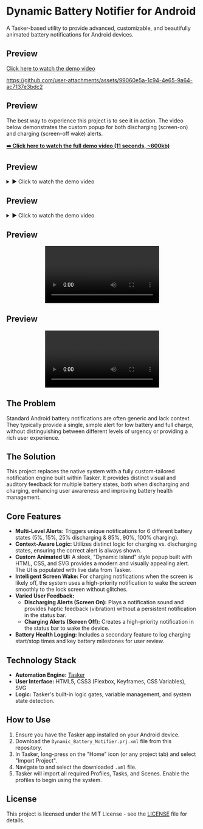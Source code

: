 # Dynamic Battery Notifier for Android

A Tasker-based utility to provide advanced, customizable, and beautifully animated battery notifications for Android devices.

## Preview

[Click here to watch the demo video](https://raw.githubusercontent.com/siddhantdg/android-dynamic-battery-notifier/main/demo.mp4)

https://github.com/user-attachments/assets/99060e5a-1c94-4e65-9a64-ac7137e3bdc2

## Preview

The best way to experience this project is to see it in action. The video below demonstrates the custom popup for both discharging (screen-on) and charging (screen-off wake) alerts.

**[➡️ Click here to watch the full demo video (11 seconds, ~600kb)](https://github.com/user-attachments/assets/99060e5a-1c94-4e65-9a64-ac7137e3bdc2)**

## Preview

<details>
  <summary>► Click to watch the demo video</summary>
  <br>
  <p align="center">
    <video controls>
      <source src="https://raw.githubusercontent.com/siddhantdg/android-dynamic-battery-notifier/main/demo.mp4" type="video/mp4">
      Your browser does not support the video tag.
    </video>
  </p>
</details>


## Preview

<details>
  <summary>► Click to watch the demo video</summary>
  <br>
  <p align="center">
    <video controls>
      <source src="https://github.com/user-attachments/assets/99060e5a-1c94-4e65-9a64-ac7137e3bdc2" type="video/mp4">
      Your browser does not support the video tag.
    </video>
  </p>
</details>


## Preview

<p align="center">
  <video controls>
    <source src="https://raw.githubusercontent.com/siddhantdg/android-dynamic-battery-notifier/main/demo.mp4" type="video/mp4">
    Your browser does not support the video tag.
  </video>
</p>


## Preview

<p align="center">
  <video controls>
    <source src="https://github.com/user-attachments/assets/99060e5a-1c94-4e65-9a64-ac7137e3bdc2" type="video/mp4">
    Your browser does not support the video tag.
  </video>
</p>

## The Problem
Standard Android battery notifications are often generic and lack context. They typically provide a single, simple alert for low battery and full charge, without distinguishing between different levels of urgency or providing a rich user experience.

## The Solution
This project replaces the native system with a fully custom-tailored notification engine built within Tasker. It provides distinct visual and auditory feedback for multiple battery states, both when discharging and charging, enhancing user awareness and improving battery health management.

## Core Features
*   **Multi-Level Alerts:** Triggers unique notifications for 6 different battery states (5%, 15%, 25% discharging & 85%, 90%, 100% charging).
*   **Context-Aware Logic:** Utilizes distinct logic for charging vs. discharging states, ensuring the correct alert is always shown.
*   **Custom Animated UI:** A sleek, "Dynamic Island" style popup built with HTML, CSS, and SVG provides a modern and visually appealing alert. The UI is populated with live data from Tasker.
*   **Intelligent Screen Wake:** For charging notifications when the screen is likely off, the system uses a high-priority notification to wake the screen smoothly to the lock screen without glitches.
*   **Varied User Feedback:**
    *   **Discharging Alerts (Screen On):** Plays a notification sound and provides haptic feedback (vibration) without a persistent notification in the status bar.
    *   **Charging Alerts (Screen Off):** Creates a high-priority notification in the status bar to wake the device.
*   **Battery Health Logging:** Includes a secondary feature to log charging start/stop times and key battery milestones for user review.

## Technology Stack
*   **Automation Engine:** [Tasker](https://tasker.joaoapps.com/)
*   **User Interface:** HTML5, CSS3 (Flexbox, Keyframes, CSS Variables), SVG
*   **Logic:** Tasker's built-in logic gates, variable management, and system state detection.

## How to Use
1.  Ensure you have the Tasker app installed on your Android device.
2.  Download the `Dynamic_Battery_Notifier.prj.xml` file from this repository.
3.  In Tasker, long-press on the "Home" icon (or any project tab) and select "Import Project".
4.  Navigate to and select the downloaded `.xml` file.
5.  Tasker will import all required Profiles, Tasks, and Scenes. Enable the profiles to begin using the system.

## License
This project is licensed under the MIT License - see the [LICENSE](LICENSE) file for details.
